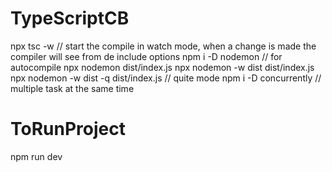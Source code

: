 # TypeScriptCB
 
npx tsc -w  // start the compile in watch mode, when a change is made the compiler will see from de include options
npm i -D nodemon // for autocompile
npx nodemon dist/index.js
npx nodemon -w dist dist/index.js
npx nodemon -w dist -q dist/index.js // quite mode
npm i -D concurrently // multiple task at the same time


# ToRunProject
npm run dev